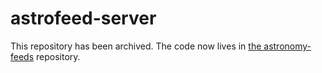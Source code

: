 # astrofeed-server

This repository has been archived. The code now lives in [the astronomy-feeds](https://github.com/bluesky-astronomy/astronomy-feeds/tree/main) repository.
